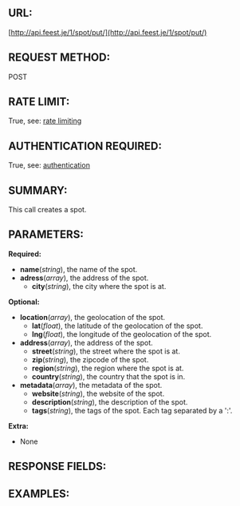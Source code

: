 URL:
----
[http://api.feest.je/1/spot/put/](http://api.feest.je/1/spot/put/)

REQUEST METHOD:
---------------
POST

RATE LIMIT:
-----------
True, see: [rate limiting](<link naar ratelimitpagina>)

AUTHENTICATION REQUIRED:
------------------------
True, see: [authentication](<link naar authenticationpagina>)

SUMMARY:
--------
This call creates a spot. 

PARAMETERS:
-----------

**Required:**

 - **name**(*string*), the name of the spot.
 - **adress**(*array*), the address of the spot.
	- **city**(*string*), the city where the spot is at.

**Optional:**

 - **location**(*array*), the geolocation of the spot.
	- **lat**(*float*), the latitude of the geolocation of the spot.
	- **lng**(*float*), the longitude of the geolocation of the spot.
 - **address**(*array*), the address of the spot.
	- **street**(*string*), the street where the spot is at.
	- **zip**(*string*), the zipcode of the spot.
	- **region**(*string*), the region where the spot is at.
	- **country**(*string*), the country that the spot is in.
 - **metadata**(*array*), the metadata of the spot.
	- **website**(*string*), the website of the spot.
	- **description**(*string*), the description of the spot.
	- **tags**(*string*), the tags of the spot. Each tag separated by a ':'.

**Extra:**

 - None

RESPONSE FIELDS:
----------------

EXAMPLES:
---------